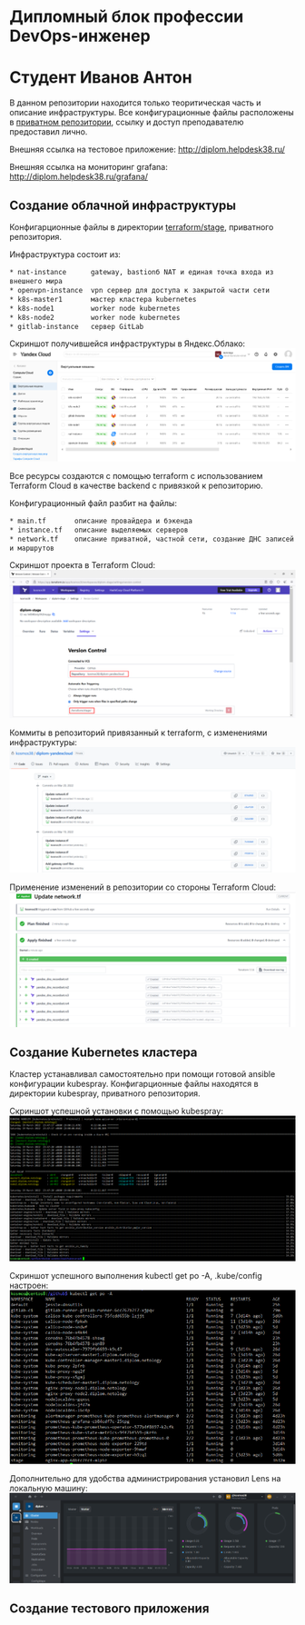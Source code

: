 # Дипломный блок профессии DevOps-инженер
# Студент Иванов Антон

В данном репозитории находится только теоритическая часть и описание инфраструктуры.
Все конфигурационные файлы расположены в [приватном репозитории](https://github.com/kosmos38/diplom-yandexcloud), ссылку и доступ преподавателю предоставил лично.

Внешняя ссылка на тестовое приложение:
http://diplom.helpdesk38.ru/

Внешняя ссылка на мониторинг grafana:
http://diplom.helpdesk38.ru/grafana/

## Создание облачной инфраструктуры
Конфигарционные файлы в директории [terraform/stage](https://github.com/kosmos38/diplom-yandexcloud/tree/main/terraform/stage), приватного репозитория.

Инфраструктура состоит из:

    * nat-instance      gateway, bastionб NAT и единая точка входа из внешнего мира
    * openvpn-instance  vpn сервер для доступа к закрытой части сети
    * k8s-master1       мастер кластера kubernetes
    * k8s-node1         worker node kubernetes
    * k8s-node2         worker node kubernetes
    * gitlab-instance   сервер GitLab

Скриншот получившейся инфраструктуры в Яндекс.Облако:
![alt text](screenshots/yacloud_overview.png "yacloud_overview")​

Все ресурсы создаются с помощью terraform с использованием Terraform Cloud в качестве backend с привязкой к репозиторию. 

Конфигурационный файл разбит на файлы:

    * main.tf       описание провайдера и бэкенда
    * instance.tf   описание выделяемых серверов
    * network.tf    описание приватной, частной сети, создание ДНС записей и маршрутов

Скриншот проекта в Terraform Cloud:
![alt text](screenshots/tf_overview.png "tf_overview")​

Коммиты в репозиторий привязанный к terraform, с изменениями инфраструктуры:
![alt text](screenshots/github_tf_commits.png "github_tf_commits")​

Применение изменений в репозитории со стороны Terraform Cloud:
![alt text](screenshots/tf_network_dns_apply.png "tf_network_dns_apply")​


## Создание Kubernetes кластера

Кластер устанавливал самостоятельно при помощи готовой ansible конфигурации kubespray. 
Конфигарционные файлы находятся в директории kubespray, приватного репозитория.

Скриншот успешной установки с помощью kubespray:
![alt text](screenshots/kubespray_install.png "kubespray_install")​

Скриншот успешного выполнения kubectl get po -A, .kube/config настроен:
![alt text](screenshots/kube-config.png "kube-config")​

Дополнительно для удобства администрирования установил Lens на локальную машину:
![alt text](screenshots/lens_overview.png "lens_overview")​


## Создание тестового приложения



